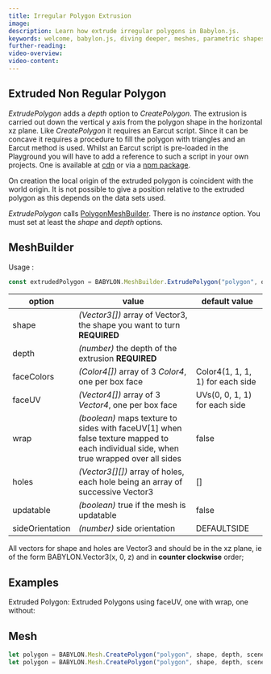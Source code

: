 ```yaml
---
title: Irregular Polygon Extrusion
image: 
description: Learn how extrude irregular polygons in Babylon.js.
keywords: welcome, babylon.js, diving deeper, meshes, parametric shapes, irregular extrusion
further-reading:
video-overview:
video-content:
---
```


## Extruded Non Regular Polygon
*ExtrudePolygon* adds a *depth* option to *CreatePolygon*. The extrusion is carried out down the vertical y axis from the polygon shape in the horizontal xz plane. Like *CreatePolygon* it requires an Earcut script. Since it can be concave it requires a procedure to fill the polygon with triangles and an Earcut method is used. Whilst an Earcut script is pre-loaded in the Playground you will have to add a reference to such a script in your own projects. One is available at [cdn](https://unpkg.com/earcut@2.1.1/dist/earcut.min.js) or via a [npm package](https://github.com/mapbox/earcut#install).

On creation the local origin of the extruded polygon is coincident with the world origin. It is not possible to give a position relative to the extruded polygon as this depends on the data sets used.

*ExtrudePolygon* calls [PolygonMeshBuilder](/divingDeeper/mesh/creation/param/polyMeshBuilder). There is no *instance* option. You must set at least the _shape_ and _depth_ options. 

## MeshBuilder
Usage :
```javascript
const extrudedPolygon = BABYLON.MeshBuilder.ExtrudePolygon("polygon", options, scene); //scene is optional and defaults to the current scene
```

option|value|default value
--------|-----|-------------
shape|_(Vector3[])_  array of Vector3, the shape you want to turn **REQUIRED** |
depth|_(number)_  the depth of the extrusion **REQUIRED** |
faceColors|_(Color4[])_ array of 3 _Color4_, one per box face|Color4(1, 1, 1, 1) for each side
faceUV|_(Vector4[])_ array of 3 _Vector4_, one per box face| UVs(0, 0, 1, 1) for each side
wrap|_(boolean)_ maps texture to sides with faceUV[1] when false texture mapped to each individual side, when true wrapped over all sides |false
holes|_(Vector3[][])_  array of holes, each hole being an array of successive Vector3 | [] 
updatable|_(boolean)_ true if the mesh is updatable|false
sideOrientation|_(number)_ side orientation|DEFAULTSIDE

All vectors for shape and holes are Vector3 and should be in the xz plane, ie of the form BABYLON.Vector3(x, 0, z) and in **counter clockwise** order;

## Examples
Extruded Polygon: <Playground id="#KIEYA6" title="Extruding Irregular Polygons" description="Simple example of extruding irregular polygons." image=""/>
Extruded Polygons using faceUV, one with wrap, one without: <Playground id="#KIEYA6#1" title="Extruding Irregular Polygons Advanced" description="Simple example of extruding irregular polygons." image=""/>


## Mesh
```javascript
let polygon = BABYLON.Mesh.CreatePolygon("polygon", shape, depth, scene);
let polygon = BABYLON.Mesh.CreatePolygon("polygon", shape, depth, scene, holes, updatable, sideOrientation); //optional parameters after scene
```